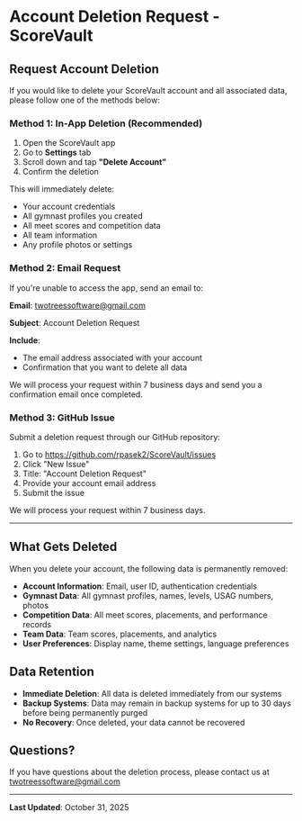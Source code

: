 # Account Deletion Request - ScoreVault

## Request Account Deletion

If you would like to delete your ScoreVault account and all associated data, please follow one of the methods below:

### Method 1: In-App Deletion (Recommended)

1. Open the ScoreVault app
2. Go to **Settings** tab
3. Scroll down and tap **"Delete Account"**
4. Confirm the deletion

This will immediately delete:
- Your account credentials
- All gymnast profiles you created
- All meet scores and competition data
- All team information
- Any profile photos or settings

### Method 2: Email Request

If you're unable to access the app, send an email to:

**Email**: twotreessoftware@gmail.com

**Subject**: Account Deletion Request

**Include**:
- The email address associated with your account
- Confirmation that you want to delete all data

We will process your request within 7 business days and send you a confirmation email once completed.

### Method 3: GitHub Issue

Submit a deletion request through our GitHub repository:

1. Go to https://github.com/rpasek2/ScoreVault/issues
2. Click "New Issue"
3. Title: "Account Deletion Request"
4. Provide your account email address
5. Submit the issue

We will process your request within 7 business days.

---

## What Gets Deleted

When you delete your account, the following data is permanently removed:

- **Account Information**: Email, user ID, authentication credentials
- **Gymnast Data**: All gymnast profiles, names, levels, USAG numbers, photos
- **Competition Data**: All meet scores, placements, and performance records
- **Team Data**: Team scores, placements, and analytics
- **User Preferences**: Display name, theme settings, language preferences

## Data Retention

- **Immediate Deletion**: All data is deleted immediately from our systems
- **Backup Systems**: Data may remain in backup systems for up to 30 days before being permanently purged
- **No Recovery**: Once deleted, your data cannot be recovered

## Questions?

If you have questions about the deletion process, please contact us at twotreessoftware@gmail.com

---

**Last Updated**: October 31, 2025
